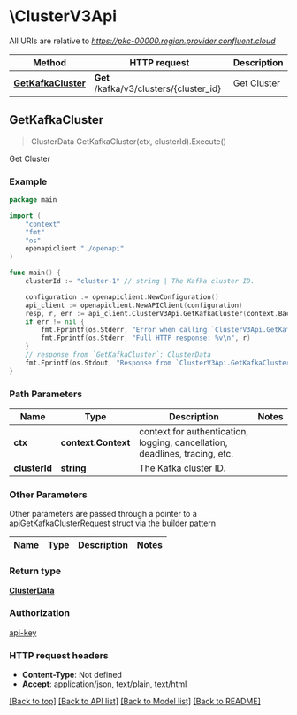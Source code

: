# \ClusterV3Api

All URIs are relative to *https://pkc-00000.region.provider.confluent.cloud*

Method | HTTP request | Description
------------- | ------------- | -------------
[**GetKafkaCluster**](ClusterV3Api.md#GetKafkaCluster) | **Get** /kafka/v3/clusters/{cluster_id} | Get Cluster



## GetKafkaCluster

> ClusterData GetKafkaCluster(ctx, clusterId).Execute()

Get Cluster



### Example

```go
package main

import (
    "context"
    "fmt"
    "os"
    openapiclient "./openapi"
)

func main() {
    clusterId := "cluster-1" // string | The Kafka cluster ID.

    configuration := openapiclient.NewConfiguration()
    api_client := openapiclient.NewAPIClient(configuration)
    resp, r, err := api_client.ClusterV3Api.GetKafkaCluster(context.Background(), clusterId).Execute()
    if err != nil {
        fmt.Fprintf(os.Stderr, "Error when calling `ClusterV3Api.GetKafkaCluster``: %v\n", err)
        fmt.Fprintf(os.Stderr, "Full HTTP response: %v\n", r)
    }
    // response from `GetKafkaCluster`: ClusterData
    fmt.Fprintf(os.Stdout, "Response from `ClusterV3Api.GetKafkaCluster`: %v\n", resp)
}
```

### Path Parameters


Name | Type | Description  | Notes
------------- | ------------- | ------------- | -------------
**ctx** | **context.Context** | context for authentication, logging, cancellation, deadlines, tracing, etc.
**clusterId** | **string** | The Kafka cluster ID. | 

### Other Parameters

Other parameters are passed through a pointer to a apiGetKafkaClusterRequest struct via the builder pattern


Name | Type | Description  | Notes
------------- | ------------- | ------------- | -------------


### Return type

[**ClusterData**](ClusterData.md)

### Authorization

[api-key](../README.md#api-key)

### HTTP request headers

- **Content-Type**: Not defined
- **Accept**: application/json, text/plain, text/html

[[Back to top]](#) [[Back to API list]](../README.md#documentation-for-api-endpoints)
[[Back to Model list]](../README.md#documentation-for-models)
[[Back to README]](../README.md)

